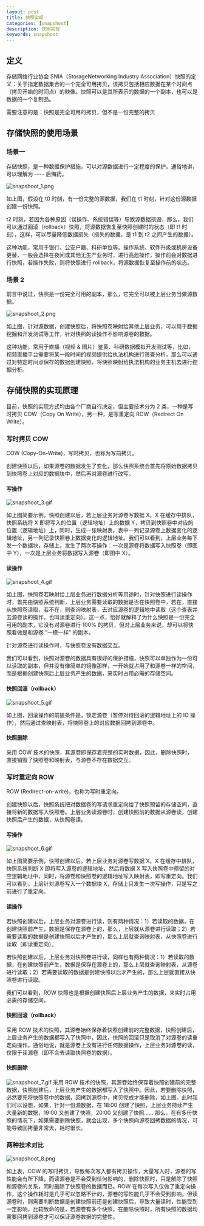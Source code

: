 ```yaml
---
layout: post
title: 快照实现
categories: [snapshoot]
description: 快照实现
keywords: snapshoot
---
```


## 定义
存储网络行业协会 SNIA（StorageNetworking Industry Association）快照的定义：关于指定数据集合的一个完全可用拷贝，该拷贝包括相应数据在某个时间点（拷贝开始的时间点）的映像。快照可以是其所表示的数据的一个副本，也可以是数据的一个复制品。

需要注意的是：快照是完全可用的拷贝，但不是一份完整的拷贝

## 存储快照的使用场景
### 场景一
存储快照，是一种数据保护措施，可以对源数据进行一定程度的保护，通俗地讲，可以理解为 ---- 后悔药。

![snapshoot_1.png](https://cdn.jsdelivr.net/gh/Lewinz/lewinz.github.io@master/images/posts/snapshoot_1.png)

如上图，假设在 t0 时刻，有一份完整的源数据，我们在 t1 时刻，针对这份源数据创建一份快照。

t2 时刻，若因为各种原因（误操作、系统错误等）导致源数据损毁，那么，我们可以通过回滚（rollback）快照，将源数据恢复至快照创建时的状态（即 t1 时刻），这样，可以尽量降低数据损失（损失的数据，是 t1 到 t2 之间产生的数据）。

这种功能，常用于银行、公安户籍、科研单位等。操作系统、软件升级或机房设备更替，一般会选择在夜间或其他无生产业务时，进行高危操作，操作前会对数据进行快照，若操作失败，则将快照进行 rollback，将源数据恢复至操作前的状态。

### 场景 2
前言中说过，快照是一份完全可用的副本，那么，它完全可以被上层业务当做源数据。

![snapshoot_2.png](https://cdn.jsdelivr.net/gh/Lewinz/lewinz.github.io@master/images/posts/snapshoot_2.png)

如上图，针对源数据，创建快照后，将快照卷映射给其他上层业务，可以用于数据挖掘和开发测试等工作，针对快照的读操作不影响源卷的数据。

这种功能，常用于直播（视频 & 图片）鉴黄、科研数据模拟开发测试等，比如，视频直播平台需要将某一段时间的视频提供给执法机构进行筛查分析，那么可以通过对特定时间点保存的数据创建快照，将快照映射给执法机构的业务主机去进行挖掘分析。

## 存储快照的实现原理
目前，快照的实现方式均由各个厂商自行决定，但主要技术分为 2 类，一种是写时拷贝 COW（Copy On Write），另一种，是写重定向 ROW（Redirect On Write）。

### 写时拷贝 COW
COW (Copy-On-Write)，写时拷贝，也称为写前拷贝。

创建快照以后，如果源卷的数据发生了变化，那么快照系统会首先将原始数据拷贝到快照卷上对应的数据块中，然后再对源卷进行改写。

#### 写操作
![snapshoot_3.gif](https://cdn.jsdelivr.net/gh/Lewinz/lewinz.github.io@master/images/posts/snapshoot_3.gif)

如上图简要示例，快照创建以后，若上层业务对源卷写数据 X，X 在缓存中排队，快照系统将 X 即将写入的位置（逻辑地址）上的数据 Y，拷贝到快照卷中对应的位置（逻辑地址）上，同时，生成一张映射表，表中一列记录源卷上数据变化的逻辑地址，另一列记录快照卷上数据变化的逻辑地址。我们可以看到，上层业务每下发一个数据块，存储上，发生了两次写操作：一次是源卷将数据写入快照卷（即图中 Y），一次是上层业务将数据写入源卷（即图中 X）。

#### 读操作
![snapshoot_4.gif](https://cdn.jsdelivr.net/gh/Lewinz/lewinz.github.io@master/images/posts/snapshoot_4.gif)

如上图，快照卷若映射给上层业务进行数据分析等用途时，针对快照进行读操作时，首先由快照系统判断，上层业务需要读取的数据是否在快照卷中，若在，直接从快照卷读取，若不在，则查询映射表，去对应源卷的逻辑地中读取（这个查表并去源卷读的操作，也叫读重定向）。这一点，恰好就解释了为什么快照是一份完全可用的副本，它没有对源卷进行 100% 的拷贝，但对上层业务来说，却可以将快照看做是和源卷 “一模一样” 的副本。

针对源卷进行读操作时，与快照卷没有数据交互。

我们可以看到，快照对源卷的数据具有很好的保护措施，快照可以单独作为一份可以读取的副本，但并没有像简单的镜像那样，一开始就占用了和源卷一样的空间，而是根据创建快照后上层业务产生的数据，来实时占用必需的存储空间。

#### 快照回滚（rollback）
![snapshoot_5.gif](https://cdn.jsdelivr.net/gh/Lewinz/lewinz.github.io@master/images/posts/snapshoot_5.gif)

如上图，回滚操作的前提条件是，锁定源卷（暂停对待回滚的逻辑地址上的 IO 操作），然后通过查映射表，将快照卷上的对应数据回拷到源卷中。

#### 快照删除
采用 COW 技术的快照，其源卷即保存着完整的实时数据，因此，删除快照时，直接销毁了快照卷和映射表，与源卷不存在数据交互。

### 写时重定向 ROW
ROW (Redirect-on-write)，也称为写时重定向。

创建快照以后，快照系统把对数据卷的写请求重定向给了快照预留的存储空间，直接将新的数据写入快照卷。上层业务读源卷时，创建快照前的数据从源卷读，创建快照后产生的数据，从快照卷读。

#### 写操作
![snapshoot_6.gif](https://cdn.jsdelivr.net/gh/Lewinz/lewinz.github.io@master/images/posts/snapshoot_6.gif)

如上图简要示例，快照创建以后，若上层业务对源卷写数据 X，X 在缓存中排队，快照系统判断 X 即将写入源卷的逻辑地址，然后将数据 X 写入快照卷中预留的对应逻辑地址中，同时，将源卷和快照卷的逻辑地址写入映射表，即写重定向。我们可以看到，上层针对源卷写入一个数据块 X，存储上只发生一次写操作，只是写之前进行了重定向。

#### 读操作

若快照创建以后，上层业务对源卷进行读，则有两种情况：1）若读取的数据，在创建快照前产生，数据是保存在源卷上的，那么，上层就从源卷进行读取；2）若需要读取的数据是创建快照以后才产生的，那么上层就查询映射表，从快照卷进行读取（即读重定向）。

若快照创建以后，上层业务对快照卷进行读，同样也有两种情况：1）若读取的数据，在创建快照前产生，数据是保存在源卷上的，那么上层就查询映射表，从源卷进行读取；2）若需要读取的数据是创建快照以后才产生的，那么上层就直接从快照卷进行读取。

我们可以看到，ROW 快照也是根据创建快照后上层业务产生的数据，来实时占用必需的存储空间。

#### 快照回滚（rollback）

采用 ROW 技术的快照，其源卷始终保存着快照创建前的完整数据，快照创建后，上层业务产生的数据都写入了快照中，因此，快照的回滚只是取消了对源卷的读重定向操作。通俗地说，就是源卷上没有进行任何数据操作，上层业务对源卷的读，仅限于读源卷（即不会去读取快照卷的数据）。

#### 快照删除
![snapshoot_7.gif](https://cdn.jsdelivr.net/gh/Lewinz/lewinz.github.io@master/images/posts/snapshoot_7.gif)
采用 ROW 技术的快照，其源卷始终保存着快照创建前的完整数据，快照创建后，上层业务产生的数据都写入了快照中。因此，若要删除快照，必然要先将快照卷中的数据，回拷到源卷中，拷贝完成才能删除，如上图。此时我们可以设想，如果，针对一份源数据，在 18:00 创建了快照，上层业务持续产生大量新的数据，19:00 又创建了快照，20:00 又创建了快照…… 那么，在有多份快照的情况下，如果需要删除快照，就会出现，多个快照向源卷回拷数据的情况，可能导致回拷量非常大，耗时很长。

### 两种技术对比
![snapshoot_8.png](https://cdn.jsdelivr.net/gh/Lewinz/lewinz.github.io@master/images/posts/snapshoot_8.png)

如上表，COW 的写时拷贝，导致每次写入都有拷贝操作，大量写入时，源卷的写性能会有所下降，而读源卷是不会受到任何影响的，删除快照时，只是解除了快照和源卷的关系，同时删除了快照卷的数据而已。ROW 在每次写入仅做了重定向操作，这个操作耗时是几乎可以忽略不计的，源卷的写性能几乎不会受到影响，但读源卷时，则需要判断数据是创建快照前还是创建快照后，导致大量读时，性能受到一定影响，比较致命的是，若源卷有多个快照，在删除快照时，所有快照的数据均需要回拷到源卷才可以保证源卷数据的完整性。